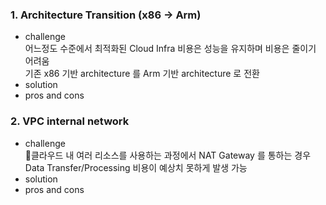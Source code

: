 ### 1. Architecture Transition (x86 -> Arm)
- challenge <br>
 어느정도 수준에서 최적화된 Cloud Infra 비용은 성능을 유지하며 비용은 줄이기 어려움 <br>
 기존 x86 기반 architecture 를 Arm 기반 architecture 로 전환 <br>
- solution <br>
- pros and cons <br>

### 2. VPC internal network
- challenge <br>
 클라우드 내 여러 리소스를 사용하는 과정에서 NAT Gateway 를 통하는 경우 Data Transfer/Processing 비용이 예상치 못하게 발생 가능 <br>
- solution <br>
- pros and cons <br>
